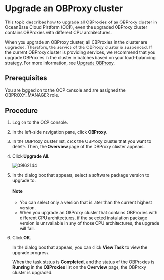 # Upgrade an OBProxy cluster

This topic describes how to upgrade all OBProxies of an OBProxy cluster in OceanBase Cloud Platform (OCP), even the upgraded OBProxy cluster contains OBProxies with different CPU architectures.

When you upgrade an OBProxy cluster, all OBProxies in the cluster are upgraded. Therefore, the service of the OBProxy cluster is suspended. If the current OBProxy cluster is providing services, we recommend that you upgrade OBProxies in the cluster in batches based on your load-balancing strategy. For more information, see [Upgrade OBProxy](../400.manage-a-obproxy-server/700.upgrade-an-obproxy.md).

## Prerequisites

You are logged on to the OCP console and are assigned the OBPROXY_MANAGER role.

## Procedure

1. Log on to the OCP console.

2. In the left-side navigation pane, click **OBProxy**.

3. In the OBProxy cluster list, click the OBProxy cluster that you want to delete. Then, the **Overview** page of the OBProxy cluster appears.

4. Click **Upgrade All**.

   ![09162144](https://obbusiness-private.oss-cn-shanghai.aliyuncs.com/doc/img/ocp/401/%E5%8D%87%E7%BA%A7obproxy2.png)

5. In the dialog box that appears, select a software package version to upgrade to.

   <main id="notice" type='explain'>
    <h4>Note</h4>
    <ul>
    <li>You can select only a version that is later than the current highest version.</li>
    <li>When you upgrade an OBProxy cluster that contains OBProxies with different CPU architectures, if the selected installation package version is unavailable in any of those CPU architectures, the upgrade will fail.</li>
    </ul>
   </main>

6. Click **OK**.

   In the dialog box that appears, you can click **View Task** to view the upgrade progress.

   When the task status is **Completed**, and the status of the OBProxies is **Running** in the **OBProxies** list on the **Overview** page, the OBProxy cluster is upgraded.
